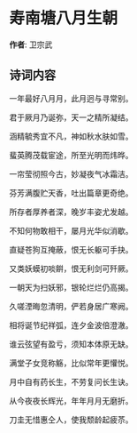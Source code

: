 # 寿南塘八月生朝

**作者**: 卫宗武

## 诗词内容

一年最好八月月，此月迥与寻常别。

君于厥月乃诞弥，天一之精所凝结。

涵精毓秀宜不凡，神如秋水肤如雪。

蜚英腾茂载宦途，所至光明而炜晔。

一帘莹彻照今古，妙凝夜气冰霜洁。

芬芳满腹贮天香，吐出篇章更奇绝。

所存者厚养者深，晚岁丰姿尤发越。

不知何物敢相干，屡月光华似消歇。

直疑苍狗互掩蔽，恨无长躯可手抉。

又类妖蟆初啖餠，恨无利剑可歼厥。

一朝天为扫妖邪，银轮烂烂仍高揭。

久嗟湮晦忽清明，俨若身居广寒阙。

相将诞节纪祥弧，连夕金波倍澄澈。

谁云弦望有盈亏，须知本体原无缺。

满堂子女竞称觞，比似常年更懽悦。

月中自有药长生，不劳复问长生诀。

从今夜夜长辉光，年年月月无磨折。

刀圭无惜惠仝人，使我颓龄起疲苶。

